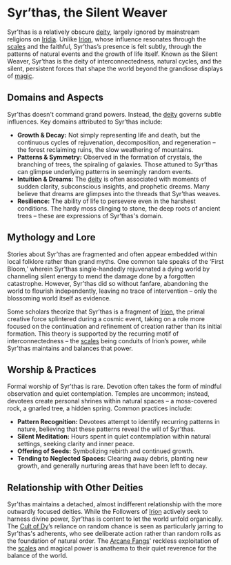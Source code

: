 # Syr’thas, the Silent Weaver

Syr’thas is a relatively obscure [deity](/structure/mechanic/deity.md), largely ignored by mainstream religions on [Iridia](/geography/world/iridia.md). Unlike [Irion](/being/deity/irion.md), whose influence resonates through the [scales](/geography/landmark/scale.md) and the faithful, Syr’thas’s presence is felt subtly, through the patterns of natural events and the growth of life itself. Known as the Silent Weaver, Syr’thas is the deity of interconnectedness, natural cycles, and the silent, persistent forces that shape the world beyond the grandiose displays of [magic](/structure/mechanic/magic.md).

## Domains and Aspects

Syr’thas doesn't command grand powers. Instead, the [deity](/structure/mechanic/deity.md) governs subtle influences.  Key domains attributed to Syr’thas include:

*   **Growth & Decay:** Not simply representing life and death, but the continuous cycles of rejuvenation, decomposition, and regeneration – the forest reclaiming ruins, the slow weathering of mountains.
*   **Patterns & Symmetry:** Observed in the formation of crystals, the branching of trees, the spiraling of galaxies. Those attuned to Syr’thas can glimpse underlying patterns in seemingly random events.
*   **Intuition & Dreams:** The [deity](/structure/mechanic/deity.md) is often associated with moments of sudden clarity, subconscious insights, and prophetic dreams. Many believe that dreams are glimpses into the threads that Syr’thas weaves.
*   **Resilience:** The ability of life to persevere even in the harshest conditions. The hardy moss clinging to stone, the deep roots of ancient trees – these are expressions of Syr’thas's domain.

## Mythology and Lore

Stories about Syr’thas are fragmented and often appear embedded within local folklore rather than grand myths. One common tale speaks of the ‘First Bloom,’ wherein Syr’thas single-handedly rejuvenated a dying world by channeling silent energy to mend the damage done by a forgotten catastrophe. However, Syr’thas did so without fanfare, abandoning the world to flourish independently, leaving no trace of intervention – only the blossoming world itself as evidence.

Some scholars theorize that Syr’thas is a fragment of [Irion](/being/deity/irion.md), the primal creative force splintered during a cosmic event, taking on a role more focused on the continuation and refinement of creation rather than its initial formation. This theory is supported by the recurring motif of interconnectedness – the [scales](/geography/landmark/scale.md) being conduits of Irion’s power, while Syr’thas maintains and balances that power.

## Worship & Practices

Formal worship of Syr'thas is rare.  Devotion often takes the form of mindful observation and quiet contemplation. Temples are uncommon; instead, devotees create personal shrines within natural spaces – a moss-covered rock, a gnarled tree, a hidden spring.  Common practices include:

*   **Pattern Recognition:**  Devotees attempt to identify recurring patterns in nature, believing that these patterns reveal the will of Syr’thas.
*   **Silent Meditation:** Hours spent in quiet contemplation within natural settings, seeking clarity and inner peace.
*   **Offering of Seeds:** Symbolizing rebirth and continued growth.
*   **Tending to Neglected Spaces:** Clearing away debris, planting new growth, and generally nurturing areas that have been left to decay.

## Relationship with Other Deities

Syr'thas maintains a detached, almost indifferent relationship with the more outwardly focused deities. While the Followers of [Irion](/being/deity/irion.md) actively seek to harness divine power, Syr’thas is content to let the world unfold organically. The [Cult of Dy](/structure/society/factions/cult-of-dy.md)’s reliance on random chance is seen as particularly jarring to Syr’thas's adherents, who see deliberate action rather than random rolls as the foundation of natural order. The [Arcane Fangs](/structure/society/factions/arcane-fangs.md)' reckless exploitation of the [scales](/geography/landmark/scale.md) and magical power is anathema to their quiet reverence for the balance of the world.
